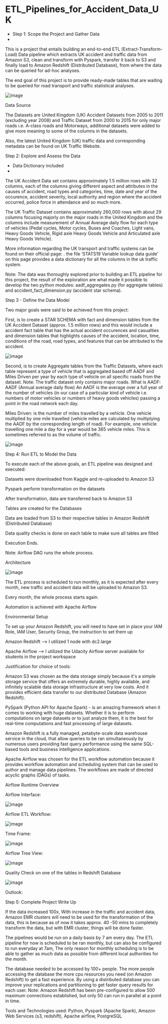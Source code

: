 # ETL_Pipelines_for_Accident_Data_UK


- Step 1: Scope the Project and Gather Data
- 
This is a project that entails building an end-to-end ETL (Extract-Transform-Load) Data pipeline which extracts UK accident and traffic data from Amazon S3, clean and transform with Pyspark, transfer it back to S3 and finally load to Amazon Redshift (Distributed Database), from where the data can be queried for ad-hoc analyses.

The end goal of this project is to provide ready-made tables that are waiting to be queried for road transport and traffic statistical analyses.

![image](https://user-images.githubusercontent.com/96236642/164001322-f7e03764-3c3f-4e2a-afdb-c4b95e840cd7.png)

Data Source

The Datasets are United Kingdom (UK) Accident Datasets from 2005 to 2011 (excluding year 2008) and Traffic Dataset from 2000 to 2015 for only major roads i.e. A-class roads and Motorways, additional datasets were added to give more meaning to some of the columns in the datasets. 


Also, the latest United Kingdom (UK) traffic data and corresponding metadata can be found on UK Traffic Website.

Step 2: Explore and Assess the Data

- Data Dictionary included
- 
The UK Accident Data set contains approximately 1.5 million rows with 32 columns, each of the columns giving different aspect and attributes in the causes of accident, road types and categories, time, date and year of the occurence, accident severity, local authority and region where the accident occurred, police force in attendance and so much more.

The UK Traffic Dataset contains approximately 260,000 rows with about 29 columns focusing majorly on the major roads in the United Kingdom and the columns include measurement of Annual Average daily flow for each type of vehicles (Pedal cycles, Motor cycles, Buses and Coaches, Light vans, Heavy Goods Vehicle, Rigid axle Heavy Goods Vehicle and Articulated axle Heavy Goods Vehicle).


More information regarding the UK transport and traffic systems can be found on their official page: . the file ‘STATS19 Variable lookup data guide’ on this page provides a data dictionary for all the columns in the uk traffic system.

Note: The data was thoroughly explored prior to building an ETL pipeline for this project, the result of the exploration are what made it possible to develop the two python modules: aadf_aggregates.py (for aggregate tables) and accident_fact_dimension.py (accident star schema).

Step 3 - Define the Data Model

Two major goals were said to be achieved from this project:

First, is to create a STAR SCHEMA with fact and dimension tables from the UK Accident Dataset (approx. 1.5 million rows) and this would include a accident fact table that has the actual accident occurences and casualties and dimension tables that highlights causes of the accident, location, time, conditions of the road, road types, and features that can be attributed to the accident.

![image](https://user-images.githubusercontent.com/96236642/164001633-67c7db19-4c41-4a03-87fa-0b5b1272bafa.png)


Second, is to create Aggregate tables from the Traffic Datasets, where each table represent a type of vehicle that is aggregated based off AADF and Miles Driven per year by each type of vehicle on all specific roads from the dataset. Note: The traffic dataset only contains major roads.
What is AADF: AADF (Annual average daily flow) An AADF is the average over a full year of the number of vehicles (in our case of a particular kind of vehicle i.e. numbers of motor vehicles or numbers of heavy goods vehicles) passing a point in the road network each day.

Miles Driven: is the number of miles travelled by a vehicle. One vehicle multiplied by one mile travelled (vehicle miles are calculated by multiplying the AADF by the corresponding length of road). For example, one vehicle travelling one mile a day for a year would be 365 vehicle miles. This is sometimes referred to as the volume of traffic.


![image](https://user-images.githubusercontent.com/96236642/164001715-64ed945c-c42a-45d6-89ee-b6b4c3b0f3a6.png)


Step 4: Run ETL to Model the Data

To execute each of the above goals, an ETL pipeline was designed and executed:

Datasets were downloaded from Kaggle and re-uploaded to Amazon S3

Pyspark perform transformation on the datasets

After transformation, data are transferred back to Amazon S3

Tables are created for the Databases

Data are loaded from S3 to their respective tables in Amazon Redshift (Distributed Database)

Data quality checks is done on each table to make sure all tables are filled

Execution Ends.

Note: Airflow DAG runs the whole process.

Architecture

![image](https://user-images.githubusercontent.com/96236642/164001834-a689e5bf-ab66-40b2-9454-d801b534cc27.png)


The ETL process is scheduled to run monthly, as it is expected after every month, new traffic and accident data will be uploaded to Amazon S3.

Every month, the whole process starts again.

Automation is achieved with Apache Airflow

Environmental Setup

To set up your Amazon Redshift, you will need to have set in place your IAM Role, IAM User, Security Group, the instruction to set them up

Amazon Redshift --> I utilized 1 node with dc2.large

Apache Airflow --> I utilized the Udacity Airflow server available for students in the project workspace

Justification for choice of tools:

Amazon S3 was chosen as the data storage simply because it's a simple storage service that offers an extremely durable, highly available, and infinitely scalable data storage infrastructure at very low costs. And it provides efficient data transfer to our distributed Database (Amazon Redshift).

PySpark (Python API for Apache Spark) - is an amazing framework when it comes to working with huge datasets. Whether it is to perform computations on large datasets or to just analyze them, it is the best for real-time computations and fast processing of large datasets.

Amazon Redshift is a fully managed, petabyte-scale data warehouse service in the cloud, that allow queries to be ran simultaneously by numerous users providing fast query performance using the same SQL-based tools and business intelligence applications.

Apache Airflow was chosen for the ETL workflow automation because it provides workflow automation and scheduling system that can be used to author and manage data pipelines. The workflows are made of directed acyclic graphs (DAGs) of tasks.

Airflow Runtime Overview

Airflow Interface:

![image](https://user-images.githubusercontent.com/96236642/164002020-82e960ad-9c6f-4e46-bb54-b421738d6dd4.png)


Airflow ETL Workflow:


![image](https://user-images.githubusercontent.com/96236642/164002080-24df51d8-d059-45e2-b0f6-dc5172af6366.png)


Time Frame:


![image](https://user-images.githubusercontent.com/96236642/164002135-475272df-f928-4019-b869-d4705547241e.png)


Airflow Tree View:


![image](https://user-images.githubusercontent.com/96236642/164002207-da9a220f-da00-4b50-8fc2-b13b20767035.png)


Quality Check on one of the tables in Redshift Database

![image](https://user-images.githubusercontent.com/96236642/164002271-af582514-24ce-4321-8442-28b03f7b937a.png)


Outlook:

Step 5: Complete Project Write Up

If the data increased 100x, With increase in the traffic and accident data, Amazon EMR clusters will need to be used for the transformation of the data, this is because as of now it takes approx. 40 -50 mins to completely transform the data, but with EMR cluster, things will be done faster.

The pipelines would be run on a daily basis by 7 am every day. The ETL pipeline for now is scheduled to be ran monthly, but can also be configured to run everyday at 7am, The only reason for monthly scheduling is to be able to gather as much data as possible from different local authorities for the month.

The database needed to be accessed by 100+ people. The more people accessing the database the more cpu resources you need (on Amazon Redshift) to get a fast experience. By using a distributed database you can improve your replications and partitioning to get faster query results for each user. Note: Amazon Redshift has been pre-configured to allow 500 maximum connections established, but only 50 can run in parallel at a point in time.

Tools and Technologies used: Python, Pyspark (Apache Spark), Amazon Web Services (s3, redshift), Apache airflow, PostgreSQL
